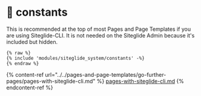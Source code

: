 # 👀 constants

This is recommended at the top of most Pages and Page Templates if you are using Siteglide-CLI. It is not needed on the Siteglide Admin because it's included but hidden.

```liquid
{% raw %}
{% include 'modules/siteglide_system/constants' -%}
{% endraw %}
```

{% content-ref url="../../pages-and-page-templates/go-further-pages/pages-with-siteglide-cli.md" %}
[pages-with-siteglide-cli.md](../../pages-and-page-templates/go-further-pages/pages-with-siteglide-cli.md)
{% endcontent-ref %}
